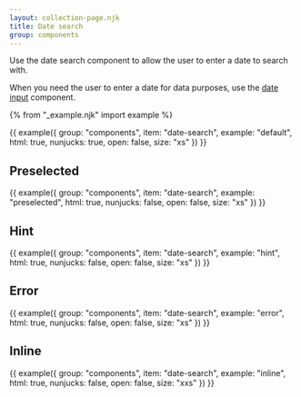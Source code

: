 ```yaml
---
layout: collection-page.njk
title: Date search
group: components
---
```


Use the date search component to allow the user to enter a date to search with.

When you need the user to enter a date for data purposes, use the [date input](/design-system/components/date-input/) component.

{% from "_example.njk" import example %}

{{ example({ group: "components", item: "date-search", example: "default", html: true, nunjucks: true, open: false, size: "xs" }) }}

## Preselected

{{ example({ group: "components", item: "date-search", example: "preselected", html: true, nunjucks: false, open: false, size: "xs" }) }}

## Hint

{{ example({ group: "components", item: "date-search", example: "hint", html: true, nunjucks: false, open: false, size: "xs" }) }}

## Error

{{ example({ group: "components", item: "date-search", example: "error", html: true, nunjucks: false, open: false, size: "xs" }) }}

## Inline

{{ example({ group: "components", item: "date-search", example: "inline", html: true, nunjucks: false, open: false, size: "xxs" }) }}
